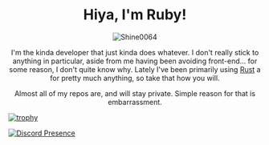 <h1 align="center">Hiya, I'm Ruby!</h1>
<p align="center"><img src="https://komarev.com/ghpvc/?username=Shine0064" alt="Shine0064" /></p>
<p align="center">
I'm the kinda developer that just kinda does whatever.
I don't really stick to anything in particular, aside from me having been avoiding front-end... for some reason, I don't quite know why.
Lately I've been primarily using <a href="https://rust-lang.org">Rust</a> a for pretty much anything, so take that how you will.
</p>
<p align="center">Almost all of my repos are, and will stay private. Simple reason for that is embarrassment.</p>

[![trophy](https://github-profile-trophy.vercel.app/?username=Shine0064&theme=dracula&margin-w=10&no-frame=true)](https://github.com/ryo-ma/github-profile-trophy)

[![Discord Presence](https://lanyard.cnrad.dev/api/672824404702527509)](https://discord.com/users/672824404702527509)
